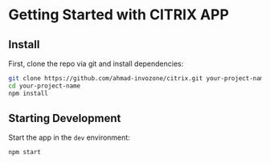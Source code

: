 # Getting Started with CITRIX APP

## Install

First, clone the repo via git and install dependencies:

```bash
git clone https://github.com/ahmad-invozone/citrix.git your-project-name
cd your-project-name
npm install
```

## Starting Development

Start the app in the `dev` environment:

```bash
npm start
```
